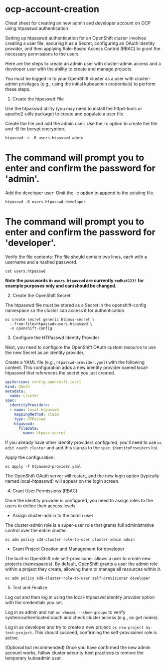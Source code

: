 # ocp-account-creation
Cheat sheet for creating an new admin and developer account on OCP using htpasswd authentication


Setting up htpasswd authentication for an OpenShift cluster involves creating a user file, securing it as a Secret, configuring an OAuth identity provider, and then applying Role-Based Access Control (RBAC) to grant the necessary permissions to the users.

Here are the steps to create an admin user with cluster-admin access and a developer user with the ability to create and manage projects.

You must be logged in to your OpenShift cluster as a user with cluster-admin privileges (e.g., using the initial kubeadmin credentials) to perform these steps.

1. Create the htpasswd File

Use the htpasswd utility (you may need to install the httpd-tools or apache2-utils package) to create and populate a user file.

Create the file and add the admin user:
Use the -c option to create the file and -B for bcrypt encryption.

```
htpasswd -c -B users.htpasswd admin
```

# The command will prompt you to enter and confirm the password for 'admin'.

Add the developer user:
Omit the -c option to append to the existing file.

```
htpasswd -B users.htpasswd developer
```

# The command will prompt you to enter and confirm the password for 'developer'.
Verify the file contents:
The file should contain two lines, each with a username and a hashed password.

```
cat users.htpasswd
```

**Note the passwords in `users.htpasswd` are currently `redhat123!` for example purposes only and can/should be changed.**

2. Create the OpenShift Secret

The htpasswd file must be stored as a Secret in the openshift-config namespace so the cluster can access it for authentication.

```
oc create secret generic htpass-secret \
  --from-file=htpasswd=users.htpasswd \
  -n openshift-config
```

3. Configure the HTPasswd Identity Provider

Next, you need to configure the OpenShift OAuth custom resource to use the new Secret as an identity provider.

Create a YAML file (e.g., `htpasswd-provider.yaml`) with the following content. This configuration adds a new identity provider named local-htpasswd that references the secret you just created.


```yaml
apiVersion: config.openshift.io/v1
kind: OAuth
metadata:
  name: cluster
spec:
  identityProviders:
  - name: local-htpasswd
    mappingMethod: claim
    type: HTPasswd
    htpasswd:
      fileData:
        name: htpass-secret
```

If you already have other identity providers configured, you'll need to use `oc edit oauth cluster` and add this stanza to the `spec.identityProviders` list.

Apply the configuration:

```
oc apply -f htpasswd-provider.yaml
```

The OpenShift OAuth server will restart, and the new login option (typically named local-htpasswd) will appear on the login screen.

4. Grant User Permissions (RBAC)

Once the identity provider is configured, you need to assign roles to the users to define their access levels.

- Assign cluster-admin to the admin user

The cluster-admin role is a super-user role that grants full administrative control over the entire cluster.

```
oc adm policy add-cluster-role-to-user cluster-admin admin
```

- Grant Project Creation and Management for developer

The built-in OpenShift role self-provisioner allows a user to create new projects (namespaces). By default, OpenShift grants a user the admin role within a project they create, allowing them to manage all resources within it.


```
oc adm policy add-cluster-role-to-user self-provisioner developer
```

5. Test and Finalize

Log out and then log in using the local-htpasswd identity provider option with the credentials you set.

Log in as admin and run `oc whoami --show-groups` to verify system:authenticated:oauth and check cluster access (e.g., oc get nodes).

Log in as developer and try to create a new project: `oc new-project my-test-project`. This should succeed, confirming the self-provisioner role is active.

(Optional but recommended) Once you have confirmed the new admin account works, follow cluster security best practices to remove the temporary kubeadmin user.